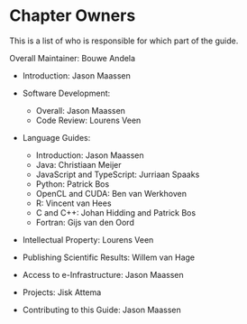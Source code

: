 # Chapter Owners

This is a list of who is responsible for which part of the guide.

Overall Maintainer: Bouwe Andela

* Introduction: Jason Maassen

* Software Development:
  * Overall: Jason Maassen
  * Code Review: Lourens Veen
* Language Guides:
  * Introduction: Jason Maassen
  * Java: Christiaan Meijer
  * JavaScript and TypeScript: Jurriaan Spaaks
  * Python: Patrick Bos
  * OpenCL and CUDA: Ben van Werkhoven
  * R: Vincent van Hees
  * C and C++: Johan Hidding and Patrick Bos
  * Fortran: Gijs van den Oord
* Intellectual Property: Lourens Veen
* Publishing Scientific Results: Willem van Hage
* Access to e-Infrastructure: Jason Maassen
* Projects: Jisk Attema
* Contributing to this Guide: Jason Maassen

